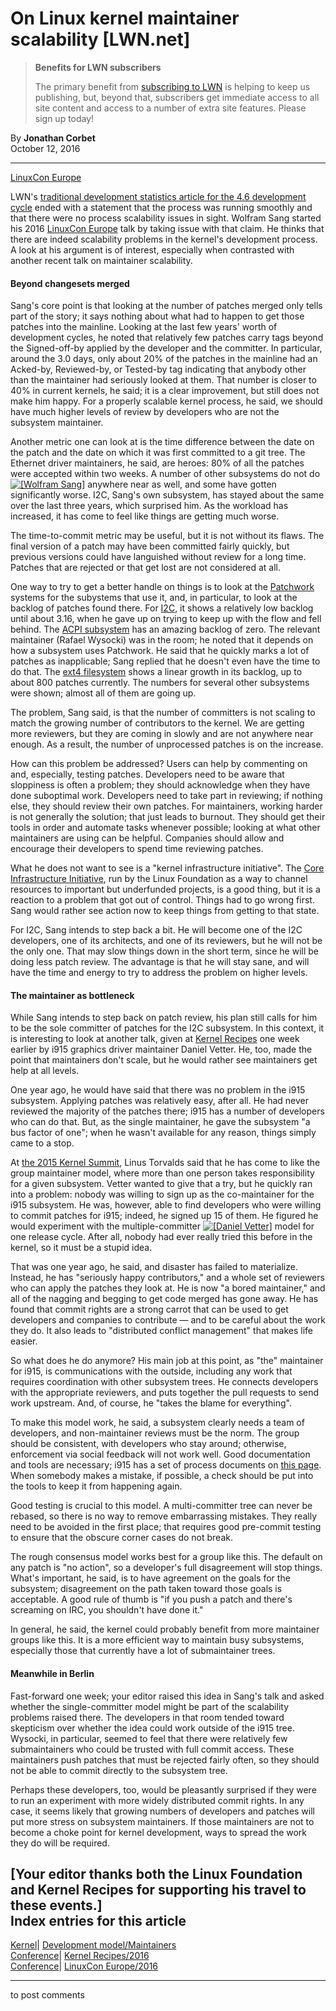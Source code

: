 # On Linux kernel maintainer scalability [LWN.net]

> **Benefits for LWN subscribers**
> 
> The primary benefit from [subscribing to LWN](/Promo/nst-nag5/subscribe) is helping to keep us publishing, but, beyond that, subscribers get immediate access to all site content and access to a number of extra site features. Please sign up today! 

By **Jonathan Corbet**  
October 12, 2016 

* * *

[LinuxCon Europe](/Archives/ConferenceByYear/#2016-LinuxCon_Europe)

LWN's [traditional development statistics article for the 4.6 development cycle](/Articles/686697/) ended with a statement that the process was running smoothly and that there were no process scalability issues in sight. Wolfram Sang started his 2016 [LinuxCon Europe](http://events.linuxfoundation.org/events/linuxcon-europe) talk by taking issue with that claim. He thinks that there are indeed scalability problems in the kernel's development process. A look at his argument is of interest, especially when contrasted with another recent talk on maintainer scalability. 

#### Beyond changesets merged

Sang's core point is that looking at the number of patches merged only tells part of the story; it says nothing about what had to happen to get those patches into the mainline. Looking at the last few years' worth of development cycles, he noted that relatively few patches carry tags beyond the Signed-off-by applied by the developer and the committer. In particular, around the 3.0 days, only about 20% of the patches in the mainline had an Acked-by, Reviewed-by, or Tested-by tag indicating that anybody other than the maintainer had seriously looked at them. That number is closer to 40% in current kernels, he said; it is a clear improvement, but still does not make him happy. For a properly scalable kernel process, he said, we should have much higher levels of review by developers who are not the subsystem maintainer. 

Another metric one can look at is the time difference between the date on the patch and the date on which it was first committed to a git tree. The Ethernet driver maintainers, he said, are heroes: 80% of all the patches were accepted within two weeks. A number of other subsystems do not do [![\[Wolfram Sang\]](https://static.lwn.net/images/conf/2016/lceu/WolframSang-sm.jpg)](/Articles/703006/) anywhere near as well, and some have gotten significantly worse. I2C, Sang's own subsystem, has stayed about the same over the last three years, which surprised him. As the workload has increased, it has come to feel like things are getting much worse. 

The time-to-commit metric may be useful, but it is not without its flaws. The final version of a patch may have been committed fairly quickly, but previous versions could have languished without review for a long time. Patches that are rejected or that get lost are not considered at all. 

One way to try to get a better handle on things is to look at the [Patchwork](http://jk.ozlabs.org/projects/patchwork/) systems for the subystems that use it, and, in particular, to look at the backlog of patches found there. For [I2C](https://patchwork.ozlabs.org/project/linux-i2c/list/), it shows a relatively low backlog until about 3.16, when he gave up on trying to keep up with the flow and fell behind. The [ACPI subsystem](https://patchwork.kernel.org/project/linux-acpi/list/) has an amazing backlog of zero. The relevant maintainer (Rafael Wysocki) was in the room; he noted that it depends on how a subsystem uses Patchwork. He said that he quickly marks a lot of patches as inapplicable; Sang replied that he doesn't even have the time to do that. The [ext4 filesystem](https://patchwork.ozlabs.org/project/linux-ext4/list/) shows a linear growth in its backlog, up to about 800 patches currently. The numbers for several other subsystems were shown; almost all of them are going up. 

The problem, Sang said, is that the number of committers is not scaling to match the growing number of contributors to the kernel. We are getting more reviewers, but they are coming in slowly and are not anywhere near enough. As a result, the number of unprocessed patches is on the increase. 

How can this problem be addressed? Users can help by commenting on and, especially, testing patches. Developers need to be aware that sloppiness is often a problem; they should acknowledge when they have done suboptimal work. Developers need to take part in reviewing; if nothing else, they should review their own patches. For maintainers, working harder is not generally the solution; that just leads to burnout. They should get their tools in order and automate tasks whenever possible; looking at what other maintainers are using can be helpful. Companies should allow and encourage their developers to spend time reviewing patches. 

What he does not want to see is a "kernel infrastructure initiative". The [Core Infrastructure Initiative](https://www.coreinfrastructure.org/), run by the Linux Foundation as a way to channel resources to important but underfunded projects, is a good thing, but it is a reaction to a problem that got out of control. Things had to go wrong first. Sang would rather see action now to keep things from getting to that state. 

For I2C, Sang intends to step back a bit. He will become one of the I2C developers, one of its architects, and one of its reviewers, but he will not be the only one. That may slow things down in the short term, since he will be doing less patch review. The advantage is that he will stay sane, and will have the time and energy to try to address the problem on higher levels. 

#### The maintainer as bottleneck

While Sang intends to step back on patch review, his plan still calls for him to be the sole committer of patches for the I2C subsystem. In this context, it is interesting to look at another talk, given at [Kernel Recipes](https://kernel-recipes.org/en/2016/) one week earlier by i915 graphics driver maintainer Daniel Vetter. He, too, made the point that maintainers don't scale, but he would rather see maintainers get help at all levels. 

One year ago, he would have said that there was no problem in the i915 subsystem. Applying patches was relatively easy, after all. He had never reviewed the majority of the patches there; i915 has a number of developers who can do that. But, as the single maintainer, he gave the subsystem "a bus factor of one"; when he wasn't available for any reason, things simply came to a stop. 

At [the 2015 Kernel Summit](/Articles/662979/), Linus Torvalds said that he has come to like the group maintainer model, where more than one person takes responsibility for a given subsystem. Vetter wanted to give that a try, but he quickly ran into a problem: nobody was willing to sign up as the co-maintainer for the i915 subsystem. He was, however, able to find developers who were willing to commit patches for i915; indeed, he signed up 15 of them. He figured he would experiment with the multiple-committer [![\[Daniel Vetter\]](https://static.lwn.net/images/conf/2016/recipes/DanielVetter-sm.jpg)](/Articles/703007/) model for one release cycle. After all, nobody had ever really tried this before in the kernel, so it must be a stupid idea. 

That was one year ago, he said, and disaster has failed to materialize. Instead, he has "seriously happy contributors," and a whole set of reviewers who can apply the patches they look at. He is now "a bored maintainer," and all of the nagging and begging to get code merged has gone away. He has found that commit rights are a strong carrot that can be used to get developers and companies to contribute — and to be careful about the work they do. It also leads to "distributed conflict management" that makes life easier. 

So what does he do anymore? His main job at this point, as "the" maintainer for i915, is communications with the outside, including any work that requires coordination with other subsystem trees. He connects developers with the appropriate reviewers, and puts together the pull requests to send work upstream. And, of course, he "takes the blame for everything". 

To make this model work, he said, a subsystem clearly needs a team of developers, and non-maintainer reviews must be the norm. The group should be consistent, with developers who stay around; otherwise, enforcement via social feedback will not work well. Good documentation and tools are necessary; i915 has a set of process documents on [this page](http://01.org/linuxgraphics/gfx-docs/maintainer-tools/drm-intel.html). When somebody makes a mistake, if possible, a check should be put into the tools to keep it from happening again. 

Good testing is crucial to this model. A multi-committer tree can never be rebased, so there is no way to remove embarrassing mistakes. They really need to be avoided in the first place; that requires good pre-commit testing to ensure that the obscure corner cases do not break. 

The rough consensus model works best for a group like this. The default on any patch is "no action", so a developer's full disagreement will stop things. What's important, he said, is to have agreement on the goals for the subsystem; disagreement on the path taken toward those goals is acceptable. A good rule of thumb is "if you push a patch and there's screaming on IRC, you shouldn't have done it." 

In general, he said, the kernel could probably benefit from more maintainer groups like this. It is a more efficient way to maintain busy subsystems, especially those that currently have a lot of submaintainer trees. 

#### Meanwhile in Berlin

Fast-forward one week; your editor raised this idea in Sang's talk and asked whether the single-committer model might be part of the scalability problems raised there. The developers in that room tended toward skepticism over whether the idea could work outside of the i915 tree. Wysocki, in particular, seemed to feel that there were relatively few submaintainers who could be trusted with full commit access. These maintainers push patches that must be rejected fairly often, so they should not be able to commit directly to the subsystem tree. 

Perhaps these developers, too, would be pleasantly surprised if they were to run an experiment with more widely distributed commit rights. In any case, it seems likely that growing numbers of developers and patches will put more stress on subsystem maintainers. If those maintainers are not to become a choke point for kernel development, ways to spread the work they do will be required. 

[Your editor thanks both the Linux Foundation and Kernel Recipes for supporting his travel to these events.]  
Index entries for this article  
---  
[Kernel](/Kernel/Index)| [Development model/Maintainers](/Kernel/Index#Development_model-Maintainers)  
[Conference](/Archives/ConferenceIndex/)| [Kernel Recipes/2016](/Archives/ConferenceIndex/#Kernel_Recipes-2016)  
[Conference](/Archives/ConferenceIndex/)| [LinuxCon Europe/2016](/Archives/ConferenceIndex/#LinuxCon_Europe-2016)  
  


* * *

to post comments 
